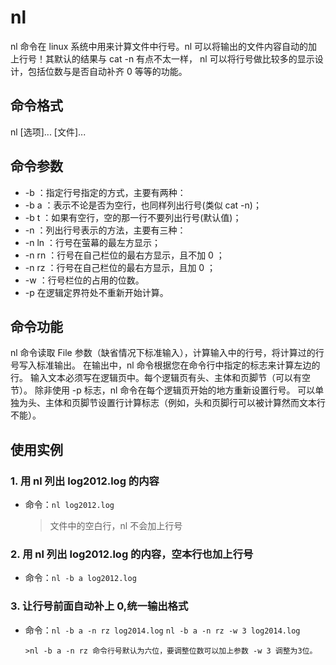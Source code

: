 # nl

nl 命令在 linux 系统中用来计算文件中行号。nl 可以将输出的文件内容自动的加上行号！其默认的结果与 cat -n 有点不太一样， nl 可以将行号做比较多的显示设计，包括位数与是否自动补齐 0 等等的功能。

## 命令格式

nl [选项]... [文件]...

## 命令参数

- -b ：指定行号指定的方式，主要有两种：
- -b a ：表示不论是否为空行，也同样列出行号(类似 cat -n)；
- -b t ：如果有空行，空的那一行不要列出行号(默认值)；
- -n ：列出行号表示的方法，主要有三种：
- -n ln ：行号在萤幕的最左方显示；
- -n rn ：行号在自己栏位的最右方显示，且不加 0 ；
- -n rz ：行号在自己栏位的最右方显示，且加 0 ；
- -w ：行号栏位的占用的位数。
- -p 在逻辑定界符处不重新开始计算。

## 命令功能

nl 命令读取 File 参数（缺省情况下标准输入），计算输入中的行号，将计算过的行号写入标准输出。 在输出中，nl 命令根据您在命令行中指定的标志来计算左边的行。 输入文本必须写在逻辑页中。每个逻辑页有头、主体和页脚节（可以有空节）。 除非使用 -p 标志，nl 命令在每个逻辑页开始的地方重新设置行号。 可以单独为头、主体和页脚节设置行计算标志（例如，头和页脚行可以被计算然而文本行不能）。

## 使用实例

### 1. 用 nl 列出 log2012.log 的内容

- 命令：`nl log2012.log`

  > 文件中的空白行，nl 不会加上行号

### 2. 用 nl 列出 log2012.log 的内容，空本行也加上行号

- 命令：`nl -b a log2012.log`

### 3. 让行号前面自动补上 0,统一输出格式

- 命令：`nl -b a -n rz log2014.log`
  `nl -b a -n rz -w 3 log2014.log`

      >nl -b a -n rz 命令行号默认为六位，要调整位数可以加上参数 -w 3 调整为3位。
